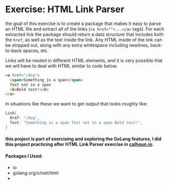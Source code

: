 # Exercise: HTML Link Parser

the goal of this exercise is to create a package that makes it easy to parse an HTML file and extract all of the links (`<a href="">...</a>` tags). For each extracted link the package should return a data structure that includes both the `href`, as well as the text inside the link. Any HTML inside of the link can be stripped out, along with any extra whitespace including newlines, back-to-back spaces, etc.

Links will be nested in different HTML elements, and it is very possible that we will have to deal with HTML similar to code below.

```html
<a href="/dog">
  <span>Something in a span</span>
  Text not in a span
  <b>Bold text!</b>
</a>
```

In situations like these we want to get output that looks roughly like:

```go
Link{
  Href: "/dog",
  Text: "Something in a span Text not in a span Bold text!",
}
```

#### this project is part of exercising and exploring the GoLang features, I did this project practicing after HTML Link Parser exercise in [calhoun.io](https://www.calhoun.io/).

#### Packages I Used:
- io
- golang.org/x/net/html
- 
